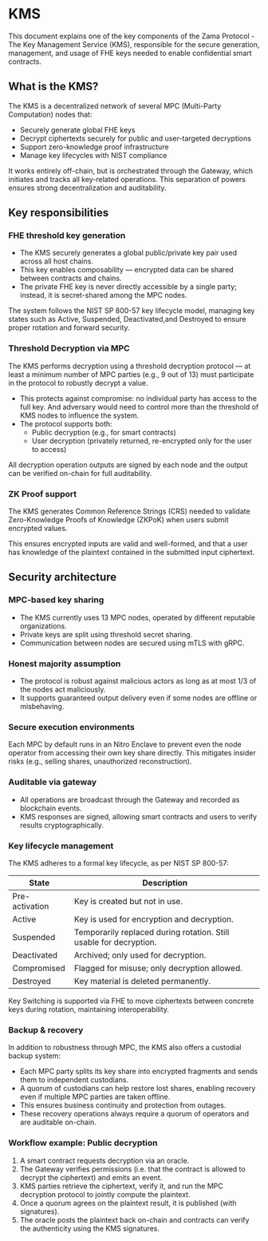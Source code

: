 # KMS

This document explains one of the key components of the Zama Protocol - The Key Management Service (KMS), responsible for the secure generation, management, and usage of FHE keys needed to enable confidential smart contracts.

## What is the KMS?

The KMS is a decentralized network of several MPC (Multi-Party Computation) nodes that:

- Securely generate global FHE keys
- Decrypt ciphertexts securely for public and user-targeted decryptions
- Support zero-knowledge proof infrastructure
- Manage key lifecycles with NIST compliance

It works entirely off-chain, but is orchestrated through the Gateway, which initiates and tracks all key-related operations. This separation of powers ensures strong decentralization and auditability.

## Key responsibilities

### FHE threshold key generation

- The KMS securely generates a global public/private key pair used across all host chains.
- This key enables composability — encrypted data can be shared between contracts and chains.
- The private FHE key is never directly accessible by a single party; instead, it is secret-shared among the MPC nodes.

The system follows the NIST SP 800-57 key lifecycle model, managing key states such as Active, Suspended, Deactivated,and Destroyed to ensure proper rotation and forward security.

### Threshold Decryption via MPC

The KMS performs decryption using a threshold decryption protocol — at least a minimum number of MPC parties (e.g., 9 out of 13) must participate in the protocol to robustly decrypt a value.
- This protects against compromise: no individual party has access to the full key. And adversary would need to control more than the threshold of KMS nodes to influence the system.
- The protocol supports both:
  - Public decryption (e.g., for smart contracts)
  - User decryption (privately returned, re-encrypted only for the user to access)

All decryption operation outputs are signed by each node and the output can be verified on-chain for full auditability.

### ZK Proof support

The KMS generates Common Reference Strings (CRS) needed to validate Zero-Knowledge Proofs of Knowledge (ZKPoK) when users submit encrypted values.

This ensures encrypted inputs are valid and well-formed, and that a user has knowledge of the plaintext contained in the submitted input ciphertext.

## Security architecture

### MPC-based key sharing

- The KMS currently uses 13 MPC nodes, operated by different reputable organizations.
- Private keys are split using threshold secret sharing.
- Communication between nodes are secured using mTLS with gRPC.

### Honest majority assumption

- The protocol is robust against malicious actors as long as at most 1/3 of the nodes act maliciously.
- It supports guaranteed output delivery even if some nodes are offline or misbehaving.

### Secure execution environments

Each MPC by default runs in an Nitro Enclave to prevent even the node operator from accessing their own key share directly. This mitigates insider risks (e.g., selling shares, unauthorized reconstruction).

### Auditable via gateway

- All operations are broadcast through the Gateway and recorded as blockchain events.
- KMS responses are signed, allowing smart contracts and users to verify results cryptographically.

### Key lifecycle management

The KMS adheres to a formal key lifecycle, as per NIST SP 800-57:

| State          | Description                                                        |
| -------------- | ------------------------------------------------------------------ |
| Pre-activation | Key is created but not in use.                                     |
| Active         | Key is used for encryption and decryption.                         |
| Suspended      | Temporarily replaced during rotation. Still usable for decryption. |
| Deactivated    | Archived; only used for decryption.                                |
| Compromised    | Flagged for misuse; only decryption allowed.                       |
| Destroyed      | Key material is deleted permanently.                               |

Key Switching is supported via FHE to move ciphertexts between concrete keys during rotation, maintaining
interoperability.

### Backup & recovery

In addition to robustness through MPC, the KMS also offers a custodial backup system:

- Each MPC party splits its key share into encrypted fragments and sends them to independent custodians.
- A quorum of custodians can help restore lost shares, enabling recovery even if multiple MPC parties are taken offline.
- This ensures business continuity and protection from outages.
- These recovery operations always require a quorum of operators and are auditable on-chain.

### Workflow example: Public decryption

1. A smart contract requests decryption via an oracle.
2. The Gateway verifies permissions (i.e. that the contract is allowed to decrypt the ciphertext) and emits an event.
3. KMS parties retrieve the ciphertext, verify it, and run the MPC decryption protocol to jointly compute the plaintext.
4. Once a quorum agrees on the plaintext result, it is published (with signatures).
5. The oracle posts the plaintext back on-chain and contracts can verify the authenticity using the KMS signatures.

